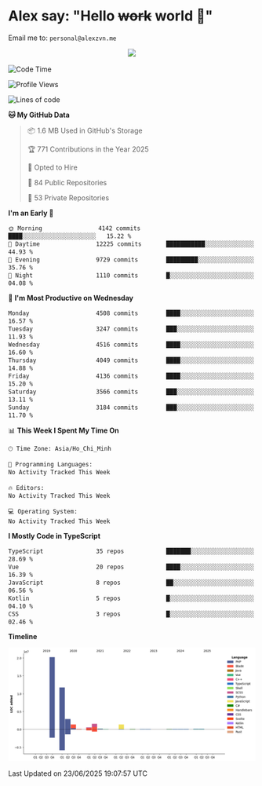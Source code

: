# Alex say: "Hello ~~work~~ world 🐾"
Email me to: `personal@alexzvn.me`


<p align=center>
  <a href="https://skillicons.dev">
    <img src="https://skillicons.dev/icons?i=ts,js,php,nodejs,bun,vue,nuxt,react,svelte,tauri,laravel,rust,mongodb,docker,electron,redis,rabbitmq,tailwind,git,cloudflare,elysia,mysql,nginx,rollupjs,sentry,ubuntu,yarn,html,css,vite" />
  </a>
</p>

<!--START_SECTION:waka-->
![Code Time](http://img.shields.io/badge/Code%20Time-1%2C066%20hrs%2055%20mins-blue)

![Profile Views](http://img.shields.io/badge/Profile%20Views-0-blue)

![Lines of code](https://img.shields.io/badge/From%20Hello%20World%20I%27ve%20Written-40.9%20million%20lines%20of%20code-blue)

**🐱 My GitHub Data** 

> 📦 1.6 MB Used in GitHub's Storage 
 > 
> 🏆 771 Contributions in the Year 2025
 > 
> 💼 Opted to Hire
 > 
> 📜 84 Public Repositories 
 > 
> 🔑 53 Private Repositories 
 > 
**I'm an Early 🐤** 

```text
🌞 Morning                4142 commits        ████░░░░░░░░░░░░░░░░░░░░░   15.22 % 
🌆 Daytime                12225 commits       ███████████░░░░░░░░░░░░░░   44.93 % 
🌃 Evening                9729 commits        █████████░░░░░░░░░░░░░░░░   35.76 % 
🌙 Night                  1110 commits        █░░░░░░░░░░░░░░░░░░░░░░░░   04.08 % 
```
📅 **I'm Most Productive on Wednesday** 

```text
Monday                   4508 commits        ████░░░░░░░░░░░░░░░░░░░░░   16.57 % 
Tuesday                  3247 commits        ███░░░░░░░░░░░░░░░░░░░░░░   11.93 % 
Wednesday                4516 commits        ████░░░░░░░░░░░░░░░░░░░░░   16.60 % 
Thursday                 4049 commits        ████░░░░░░░░░░░░░░░░░░░░░   14.88 % 
Friday                   4136 commits        ████░░░░░░░░░░░░░░░░░░░░░   15.20 % 
Saturday                 3566 commits        ███░░░░░░░░░░░░░░░░░░░░░░   13.11 % 
Sunday                   3184 commits        ███░░░░░░░░░░░░░░░░░░░░░░   11.70 % 
```


📊 **This Week I Spent My Time On** 

```text
🕑︎ Time Zone: Asia/Ho_Chi_Minh

💬 Programming Languages: 
No Activity Tracked This Week

🔥 Editors: 
No Activity Tracked This Week

💻 Operating System: 
No Activity Tracked This Week
```

**I Mostly Code in TypeScript** 

```text
TypeScript               35 repos            ███████░░░░░░░░░░░░░░░░░░   28.69 % 
Vue                      20 repos            ████░░░░░░░░░░░░░░░░░░░░░   16.39 % 
JavaScript               8 repos             ██░░░░░░░░░░░░░░░░░░░░░░░   06.56 % 
Kotlin                   5 repos             █░░░░░░░░░░░░░░░░░░░░░░░░   04.10 % 
CSS                      3 repos             █░░░░░░░░░░░░░░░░░░░░░░░░   02.46 % 
```



**Timeline**

![Lines of Code chart](https://raw.githubusercontent.com/alexzvn/alexzvn/main/assets/bar_graph.png)


 Last Updated on 23/06/2025 19:07:57 UTC
<!--END_SECTION:waka-->
